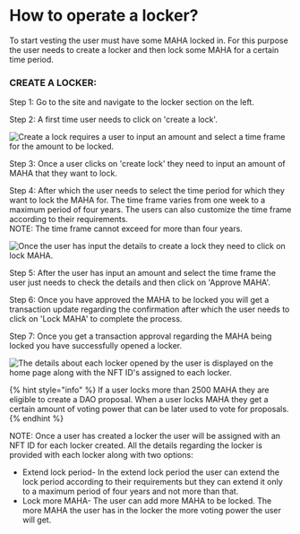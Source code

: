 # How to operate a locker?

To start vesting the user must have some MAHA locked in. For this purpose the user needs to create a locker and then lock some MAHA for a certain time period.&#x20;

### CREATE A LOCKER:&#x20;

Step 1: Go to the site and navigate to the locker section on the left.&#x20;

Step 2: A first time user needs to click on 'create a lock'.

![Create a lock requires a user to input an amount and select a time frame for the amount to be locked.](<../../.gitbook/assets/1 (2).jpg>)



Step 3: Once a user clicks on 'create lock'  they need to input an amount of MAHA that they want to lock.

Step 4: After which the user needs to select the time period for which they want to lock the MAHA for. The time frame varies from one week to a maximum period of four years. The users  can also customize the time frame according to their requirements. \
NOTE: The time frame cannot exceed for more than four years.&#x20;

![Once the user has input the details to create a lock they need to click on lock MAHA.](<../../.gitbook/assets/2 (1).jpg>)



Step 5: After the user has input an amount and select the time frame the user just needs to check the details and then click on 'Approve MAHA'.&#x20;

Step 6: Once you have approved the MAHA to be locked you will get a transaction update regarding the confirmation after which the user needs to click on 'Lock MAHA' to complete the process.&#x20;

Step 7: Once you get a transaction approval regarding the MAHA being locked you have successfully opened a locker.&#x20;

![The details about each locker opened by the user is displayed on the home page along with the NFT ID's assigned to each locker. ](<../../.gitbook/assets/3 (1) (1).jpg>)



{% hint style="info" %}
If a user locks more than 2500 MAHA they are eligible to create a DAO proposal. When a user locks MAHA they get a certain amount of voting power that can be later used to vote for proposals.
{% endhint %}



NOTE: Once a user has created a locker the user will be assigned with an NFT ID for each locker created. All the details regarding the locker is provided with each locker along with two options:&#x20;

* Extend lock period- In the extend lock period the user can extend the lock period according to their requirements but they can extend it only to a maximum period of four years and not more than that.
* Lock more MAHA- The user can add more MAHA to be locked. The more MAHA the user has in the locker the more voting power the user will get.&#x20;
